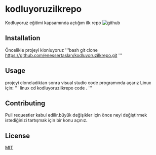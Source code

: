 # kodluyoruzilkrepo
Kodluyoruz eğitimi kapsamında açtığım ilk repo
![github](Screenshot_1.png)
## Installation
Öncelikle projeyi klonluyoruz
'''bash 
git clone https://github.com/enessertaslan/kodluyoruzilkrepo.git
'''

## Usage
projeyi cloneladıktan sonra visual studio code programında açarız
Linux için:
''' linux
cd kodluyoruzilkrepo
code .
'''
## Contributing
Pull requestler kabul edilir.büyük değişikler için önce neyi değiştirmek istediğinizi tartışmak için bir konu açınız.
## License
[MIT](https://choosealicense.com/licenses/mit/)